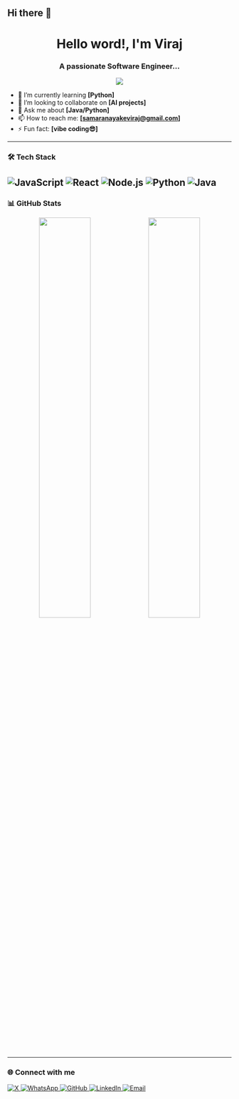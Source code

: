 ## Hi there 👋

<!--
**viraj-samaranayake/viraj-samaranayake** is a ✨ _special_ ✨ repository because its `README.md` (this file) appears on your GitHub profile.

Here are some ideas to get you started:

- 🔭 I’m currently working on ...
- 🌱 I’m currently learning ...
- 👯 I’m looking to collaborate on ...
- 🤔 I’m looking for help with ...
- 💬 Ask me about ...
- 📫 How to reach me: ...
- 😄 Pronouns: ...
- ⚡ Fun fact: ...
-->

<h1 align="center">Hello word!, I'm Viraj</h1>
<h3 align="center">A passionate Software Engineer...</h3>

<p align="center">
  <img src="https://readme-typing-svg.demolab.com/?lines=Open-source%20Contributor;Tech%20Enthusiast&center=true&width=380&height=45">
</p>

- 🌱 I’m currently learning **[Python]**
- 👯 I’m looking to collaborate on **[AI projects]**
- 💬 Ask me about **[Java/Python]**
- 📫 How to reach me: **[samaranayakeviraj@gmail.com]**
- ⚡ Fun fact: **[vibe coding😎]**

---

### 🛠️ Tech Stack
![JavaScript](https://img.shields.io/badge/-JavaScript-black?style=flat-square&logo=javascript)
![React](https://img.shields.io/badge/-React-black?style=flat-square&logo=react)
![Node.js](https://img.shields.io/badge/-Node.js-black?style=flat-square&logo=node.js)
![Python](https://img.shields.io/badge/-Python-black?style=flat-square&logo=python)
![Java](https://img.shields.io/badge/Java-007396?style=for-the-badge&logo=java&logoColor=white)
---

### 📊 GitHub Stats

<p align="center">
  <img width="48%" src="https://github-readme-stats.vercel.app/api?username=yourusername&show_icons=true&theme=github_dark" />
  <img width="48%" src="https://github-readme-streak-stats.herokuapp.com?user=yourusername&theme=github-dark" />
</p>

---

### 🌐 Connect with me

<p align="left">
  <a href="https://x.com/Viraj_sa" target="_blank">
    <img alt="X" src="https://img.shields.io/badge/X-000000?style=flat&logo=twitter&logoColor=white" />
  </a>
  <a href="https://wa.me/1234567890" target="_blank">
    <img alt="WhatsApp" src="https://img.shields.io/badge/WhatsApp-25D366?style=flat&logo=whatsapp&logoColor=white" />
  </a>
  <a href="https://github.com/viraj-samaranayake" target="_blank">
    <img alt="GitHub" src="https://img.shields.io/badge/GitHub-181717?style=flat&logo=github&logoColor=white" />
  </a>
  <a href="https://linkedin.com/in/virajsamaranayake" target="_blank">
    <img alt="LinkedIn" src="https://img.shields.io/badge/LinkedIn-blue?style=flat&logo=linkedin">
  </a>
  <a href="mailto:samaranayakeviraj@gmail.com">
    <img alt="Email" src="https://img.shields.io/badge/Email-D14836?style=flat&logo=gmail&logoColor=white">
  </a>
</p>
